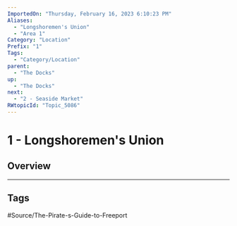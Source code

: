 ```yaml
---
ImportedOn: "Thursday, February 16, 2023 6:10:23 PM"
Aliases:
  - "Longshoremen's Union"
  - "Area 1"
Category: "Location"
Prefix: "1"
Tags:
  - "Category/Location"
parent:
  - "The Docks"
up:
  - "The Docks"
next:
  - "2 - Seaside Market"
RWtopicId: "Topic_5086"
---
```

# 1 - Longshoremen's Union
## Overview

---
## Tags
#Source/The-Pirate-s-Guide-to-Freeport

